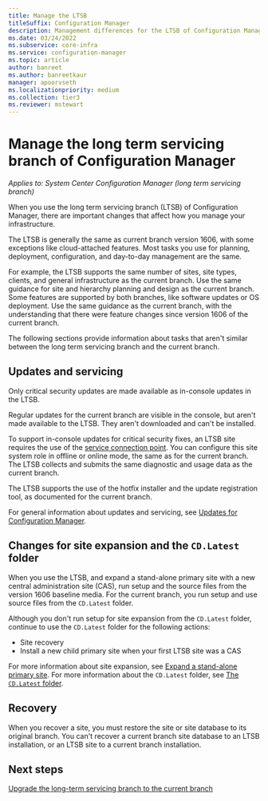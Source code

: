 ```yaml
---
title: Manage the LTSB
titleSuffix: Configuration Manager
description: Management differences for the LTSB of Configuration Manager.
ms.date: 03/24/2022
ms.subservice: core-infra
ms.service: configuration-manager
ms.topic: article
author: banreet
ms.author: banreetkaur
manager: apoorvseth
ms.localizationpriority: medium
ms.collection: tier3
ms.reviewer: mstewart
---
```


# Manage the long term servicing branch of Configuration Manager

*Applies to: System Center Configuration Manager (long term servicing branch)*

When you use the long term servicing branch (LTSB) of Configuration Manager, there are important changes that affect how you manage your infrastructure.

The LTSB is generally the same as current branch version 1606, with some exceptions like cloud-attached features. Most tasks you use for planning, deployment, configuration, and day-to-day management are the same.

For example, the LTSB supports the same number of sites, site types, clients, and general infrastructure as the current branch. Use the same guidance for site and hierarchy planning and design as the current branch. Some features are supported by both branches, like software updates or OS deployment. Use the same guidance as the current branch, with the understanding that there were feature changes since version 1606 of the current branch.

The following sections provide information about tasks that aren't similar between the long term servicing branch and the current branch.

## Updates and servicing

Only critical security updates are made available as in-console updates in the LTSB.

Regular updates for the current branch are visible in the console, but aren't made available to the LTSB. They aren't downloaded and can't be installed.

To support in-console updates for critical security fixes, an LTSB site requires the use of the [service connection point](../servers/deploy/configure/about-the-service-connection-point.md). You can configure this site system role in offline or online mode, the same as for the current branch. The LTSB collects and submits the same diagnostic and usage data as the current branch.

The LTSB supports the use of the hotfix installer and the update registration tool, as documented for the current branch.

For general information about updates and servicing, see [Updates for Configuration Manager](../servers/manage/updates.md).

## Changes for site expansion and the `CD.Latest` folder

When you use the LTSB, and expand a stand-alone primary site with a new central administration site (CAS), run setup and the source files from the version 1606 baseline media. For the current branch, you run setup and use source files from the `CD.Latest` folder.

Although you don't run setup for site expansion from the `CD.Latest` folder, continue to use the `CD.Latest` folder for the following actions:

- Site recovery
- Install a new child primary site when your first LTSB site was a CAS

For more information about site expansion, see [Expand a stand-alone primary site](../servers/deploy/install/setup-wizard-central-primary.md#expand-a-stand-alone-primary-site). For more information about the `CD.Latest` folder, see [The `CD.Latest` folder](../servers/manage/the-cd.latest-folder.md).

## Recovery

When you recover a site, you must restore the site or site database to its original branch. You can't recover a current branch site database to an LTSB installation, or an LTSB site to a current branch installation.

## Next steps

[Upgrade the long-term servicing branch to the current branch](convert-to-current-branch.md)
